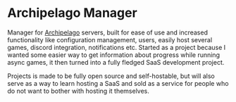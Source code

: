 # Archipelago Manager
Manager for [Archipelago](https://github.com/Archipelago-Manager) servers, built for ease of use and increased functionality like configuration management, users, easily host several games, discord integration, notifications etc.
Started as a project because I wanted some easier way to get information about progress while running async games, it then turned into a fully fledged SaaS development project.

Projects is made to be fully open source and self-hostable, but will also serve as a way to learn hosting a SaaS and sold as a service for people who do not want to bother with hosting it themselves.
